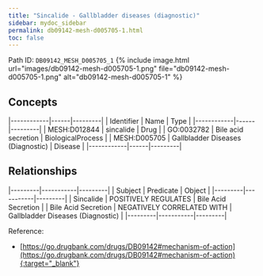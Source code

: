 ```yaml
---
title: "Sincalide - Gallbladder diseases (diagnostic)"
sidebar: mydoc_sidebar
permalink: db09142-mesh-d005705-1.html
toc: false 
---
```



Path ID: `DB09142_MESH_D005705_1`
{% include image.html url="images/db09142-mesh-d005705-1.png" file="db09142-mesh-d005705-1.png" alt="db09142-mesh-d005705-1" %}

## Concepts

|------------|------|---------|
| Identifier | Name | Type    |
|------------|------|---------|
| MESH:D012844 | sincalide | Drug |
| GO:0032782 | Bile acid secretion | BiologicalProcess |
| MESH:D005705 | Gallbladder Diseases (Diagnostic) | Disease |
|------------|------|---------|

## Relationships

|---------|-----------|---------|
| Subject | Predicate | Object  |
|---------|-----------|---------|
| Sincalide | POSITIVELY REGULATES | Bile Acid Secretion |
| Bile Acid Secretion | NEGATIVELY CORRELATED WITH | Gallbladder Diseases (Diagnostic) |
|---------|-----------|---------|

Reference:
  - [https://go.drugbank.com/drugs/DB09142#mechanism-of-action](https://go.drugbank.com/drugs/DB09142#mechanism-of-action){:target="_blank"}